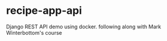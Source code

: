 # recipe-app-api
Django REST API demo using docker. following along with Mark Winterbottom's course
